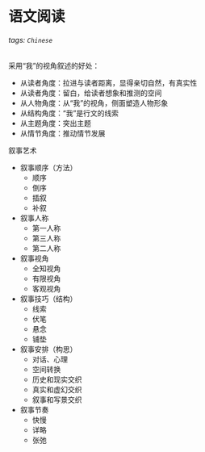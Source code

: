 # 语文阅读

###### tags: `Chinese`

采用“我”的视角叙述的好处：

- 从读者角度：拉进与读者距离，显得亲切自然，有真实性
- 从读者角度：留白，给读者想象和推测的空间
- 从人物角度：从“我”的视角，侧面塑造人物形象
- 从结构角度：“我”是行文的线索
- 从主题角度：突出主题
- 从情节角度：推动情节发展

叙事艺术
- 叙事顺序（方法）
  - 顺序
  - 倒序
  - 插叙
  - 补叙
- 叙事人称
  - 第一人称
  - 第三人称
  - 第二人称
- 叙事视角
  - 全知视角
  - 有限视角
  - 客观视角
- 叙事技巧（结构）
  - 线索
  - 伏笔
  - 悬念
  - 铺垫
- 叙事安排（构思）
  - 对话、心理
  - 空间转换
  - 历史和现实交织
  - 真实和虚幻交织
  - 叙事和写景交织
- 叙事节奏
  - 快慢
  - 详略
  - 张弛